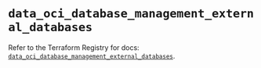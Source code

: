 # `data_oci_database_management_external_databases`

Refer to the Terraform Registry for docs: [`data_oci_database_management_external_databases`](https://registry.terraform.io/providers/hashicorp/oci/7.19.0/docs/data-sources/database_management_external_databases).
